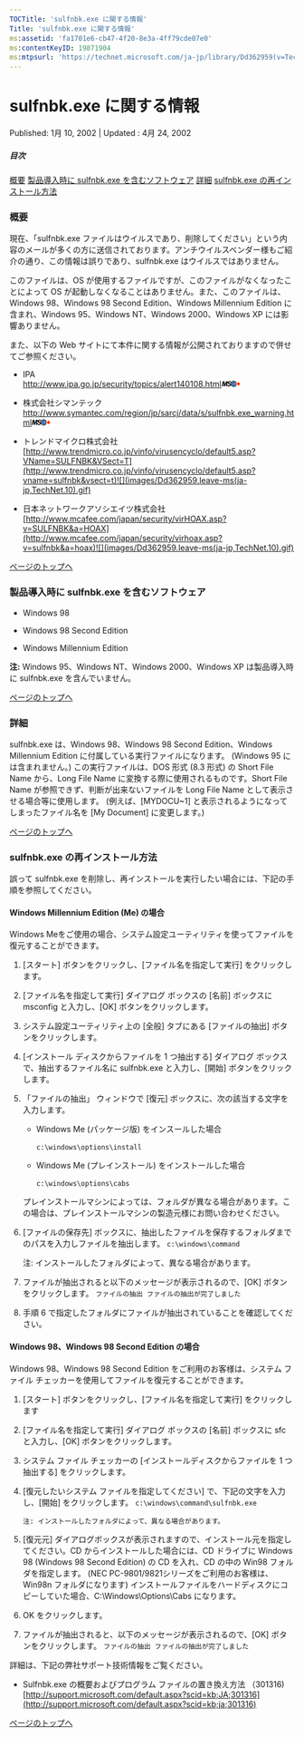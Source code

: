 ```yaml
---
TOCTitle: 'sulfnbk.exe に関する情報'
Title: 'sulfnbk.exe に関する情報'
ms:assetid: 'fa1701e6-cb47-4f20-8e3a-4ff79cde07e0'
ms:contentKeyID: 19871904
ms:mtpsurl: 'https://technet.microsoft.com/ja-jp/library/Dd362959(v=TechNet.10)'
---
```


sulfnbk.exe に関する情報
========================

Published: 1月 10, 2002 | Updated : 4月 24, 2002

##### 目次

[](#edaa)[概要](#edaa)
[](#ecaa)[製品導入時に sulfnbk.exe を含むソフトウェア](#ecaa)
[](#ebaa)[詳細](#ebaa)
[](#eaaa)[sulfnbk.exe の再インストール方法](#eaaa)

### 概要

現在、「sulfnbk.exe ファイルはウイルスであり、削除してください」という内容のメールが多くの方に送信されております。アンチウイルスベンダー様もご紹介の通り、この情報は誤りであり、sulfnbk.exe はウイルスではありません。

このファイルは、OS が使用するファイルですが、このファイルがなくなったことによって OS が起動しなくなることはありません。また、このファイルは、Windows 98、Windows 98 Second Edition、Windows Millennium Edition に含まれ、Windows 95、Windows NT、Windows 2000、Windows XP には影響ありません。

また、以下の Web サイトにて本件に関する情報が公開されておりますので併せてご参照ください。

-   IPA   
    <http://www.ipa.go.jp/security/topics/alert140108.html>![](images/Dd362959.leave-ms(ja-jp,TechNet.10).gif)

-   株式会社シマンテック   
    <http://www.symantec.com/region/jp/sarcj/data/s/sulfnbk.exe_warning.html>![](images/Dd362959.leave-ms(ja-jp,TechNet.10).gif)

-   トレンドマイクロ株式会社   
    [http://www.trendmicro.co.jp/vinfo/virusencyclo/default5.asp?VName=SULFNBK&VSect=T](http://www.trendmicro.co.jp/vinfo/virusencyclo/default5.asp?vname=sulfnbk&vsect=t)![](images/Dd362959.leave-ms(ja-jp,TechNet.10).gif)

-   日本ネットワークアソシエイツ株式会社   
    [http://www.mcafee.com/japan/security/virHOAX.asp?v=SULFNBK&a=HOAX](http://www.mcafee.com/japan/security/virhoax.asp?v=sulfnbk&a=hoax)![](images/Dd362959.leave-ms(ja-jp,TechNet.10).gif)

[](#mainsection)[ページのトップへ](#mainsection)

### 製品導入時に sulfnbk.exe を含むソフトウェア

-   Windows 98

-   Windows 98 Second Edition

-   Windows Millennium Edition

**注:** Windows 95、Windows NT、Windows 2000、Windows XP は製品導入時に sulfnbk.exe を含んでいません。

[](#mainsection)[ページのトップへ](#mainsection)

### 詳細

sulfnbk.exe は、Windows 98、Windows 98 Second Edition、Windows Millennium Edition に付属している実行ファイルになります。 (Windows 95 には含まれません。) この実行ファイルは、DOS 形式 (8.3 形式) の Short File Name から、Long File Name に変換する際に使用されるものです。Short File Name が参照できず、判断が出来ないファイルを Long File Name として表示させる場合等に使用します。 (例えば、\[MYDOCU~1\] と表示されるようになってしまったファイル名を \[My Document\] に変更します。)

[](#mainsection)[ページのトップへ](#mainsection)

### sulfnbk.exe の再インストール方法

誤って sulfnbk.exe を削除し、再インストールを実行したい場合には、下記の手順を参照してください。

#### Windows Millennium Edition (Me) の場合

Windows Meをご使用の場合、システム設定ユーティリティを使ってファイルを復元することができます。

1.  \[スタート\] ボタンをクリックし、\[ファイル名を指定して実行\] をクリックします。

2.  \[ファイル名を指定して実行\] ダイアログ ボックスの \[名前\] ボックスに msconfig と入力し、\[OK\] ボタンをクリックします。

3.  システム設定ユーティリティ上の \[全般\] タブにある \[ファイルの抽出\] ボタンをクリックします。

4.  \[インストール ディスクからファイルを 1 つ抽出する\] ダイアログ ボックスで、抽出するファイル名に sulfnbk.exe と入力し、\[開始\] ボタンをクリックします。

5.  「ファイルの抽出」 ウィンドウで \[復元\] ボックスに、次の該当する文字を入力します。

    -   Windows Me (パッケージ版) をインスールした場合
        ```
        c:\windows\options\install
        ```

    -   Windows Me (プレインストール) をインストールした場合
        ```
        c:\windows\options\cabs
        ```

    プレインストールマシンによっては、フォルダが異なる場合があります。この場合は、プレインストールマシンの製造元様にお問い合わせください。

6.  \[ファイルの保存先\] ボックスに、抽出したファイルを保存するフォルダまでのパスを入力しファイルを抽出します。
        ```
        c:\windows\command
        ```

    注: インストールしたフォルダによって、異なる場合があります。

7.  ファイルが抽出されると以下のメッセージが表示されるので、\[OK\] ボタンをクリックします。
        ```
        ファイルの抽出
        ファイルの抽出が完了しました
        ```

8.  手順 6 で指定したフォルダにファイルが抽出されていることを確認してください。

#### Windows 98、Windows 98 Second Edition の場合

Windows 98、Windows 98 Second Edition をご利用のお客様は、システム ファイル チェッカーを使用してファイルを復元することができます。

1.  \[スタート\] ボタンをクリックし、\[ファイル名を指定して実行\] をクリックします

2.  \[ファイル名を指定して実行\] ダイアログ ボックスの \[名前\] ボックスに sfc と入力し、\[OK\] ボタンをクリックします。

3.  システム ファイル チェッカーの \[インストールディスクからファイルを 1 つ抽出する\] をクリックします。

4.  \[復元したいシステム ファイルを指定してください\] で、下記の文字を入力し、\[開始\] をクリックします。
        ```
        c:\windows\command\sulfnbk.exe
        ```

        注: インストールしたフォルダによって、異なる場合があります。

5.  \[復元元\] ダイアログボックスが表示されますので、インストール元を指定してください。CD からインストールした場合には、CD ドライブに Windows 98 (Windows 98 Second Edition) の CD を入れ、CD の中の Win98 フォルダを指定します。 (NEC PC-9801/9821シリーズをご利用のお客様は、Win98n フォルダになります) インストールファイルをハードディスクにコピーしていた場合、C:\\Windows\\Options\\Cabs になります。

6.  OK をクリックします。

7.  ファイルが抽出されると、以下のメッセージが表示されるので、\[OK\] ボタンをクリックします。
        ```
        ファイルの抽出
        ファイルの抽出が完了しました
        ```

詳細は、下記の弊社サポート技術情報をご覧ください。

-   Sulfnbk.exe の概要およびプログラム ファイルの置き換え方法 （301316)
    [http://support.microsoft.com/default.aspx?scid=kb;JA;301316](http://support.microsoft.com/default.aspx?scid=kb;ja;301316)

[](#mainsection)[ページのトップへ](#mainsection)
